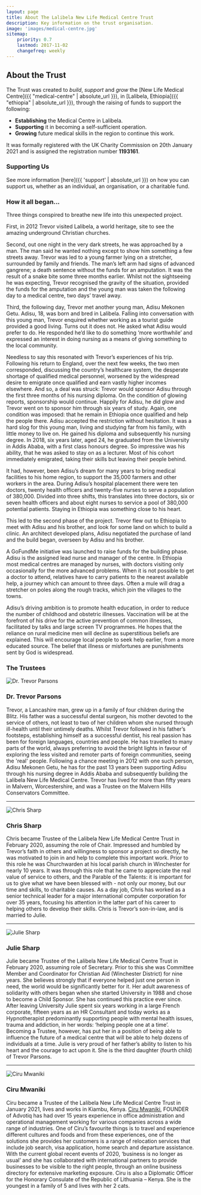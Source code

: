 ```yaml
---
layout: page
title: About The Lalibela New Life Medical Centre Trust
description: Key information on the trust organisation.
image: 'images/medical-centre.jpg'
sitemap:
    priority: 0.7
    lastmod: 2017-11-02
    changefreq: weekly
---
```

## About the Trust

The Trust was created to *build*, *support* and *grow* the [New Life Medical Centre]({{ "medical-centre" | absolute_url }}), in [Lalibela, Ethiopia]({{ "ethiopia" | absolute_url }}), through the raising of funds to support the following:

- **Establishing** the Medical Centre in Lalibela.
- **Supporting** it in becoming a self-sufficient operation.
- **Growing** future medical skills in the region to continue this work.

It was formally registered with the UK Charity Commission on 20th January 2021 and is assigned the registration number **1193161**.

### Supporting Us

See more information [here]({{ 'support' | absolute_url }}) on how you can support us, whether as an individual, an organisation, or a charitable fund.

### How it all began...

Three things conspired to breathe new life into this unexpected project.

First, in 2012 Trevor visited Lalibela, a world heritage, site to see the amazing underground Christian churches.

Second, out one night in the very dark streets, he was approached by a man. The man said he wanted nothing except to show him something a few streets away. Trevor was led to a young farmer lying on a stretcher, surrounded by family and friends. The man’s left arm had signs of advanced gangrene; a death sentence without the funds for an amputation. It was the result of a snake bite some three months earlier. Whilst not the sightseeing he was expecting, Trevor recognised the gravity of the situation, provided the funds for the amputation and the young man was taken the following day to a medical centre, two days’ travel away.

Third, the following day, Trevor met another young man, Adisu Mekonen Getu. Adisu, 18, was born and bred in Lalibela. Falling into conversation with this young man, Trevor enquired whether working as a tourist guide provided a good living. Turns out it does not. He asked what Adisu would prefer to do. He responded he’d like to do something ‘more worthwhile’ and expressed an interest in doing nursing as a means of giving something to the local community.

Needless to say this resonated with Trevor’s experiences of his trip. Following his return to England, over the next few weeks, the two men corresponded, discussing the country’s healthcare system, the desperate shortage of qualified medical personnel, worsened by the widespread desire to emigrate once qualified and earn vastly higher incomes elsewhere. And so, a deal was struck: Trevor would sponsor Adisu through the first three months of his nursing diploma. On the condition of glowing reports, sponsorship would continue. Happily for Adisu, he did glow and Trevor went on to sponsor him through six years of study. Again, one condition was imposed: that he remain in Ethiopia once qualified and help the people there. Adisu accepted the restriction without hesitation. It was a hard slog for this young man, living and studying far from his family, with little money to live on. He gained his diploma and subsequently his nursing degree. In 2018, six years later, aged 24, he graduated from the University in Addis Ababa, with a first class honours degree. So impressive was his ability, that he was asked to stay on as a lecturer. Most of his cohort immediately emigrated, taking their skills but leaving their people behind.

It had, however, been Adisu’s dream for many years to bring medical facilities to his home region, to support the 35,000 farmers and other workers in the area. During Adisu’s hospital placement there were ten doctors, twenty health officers and twenty-five nurses to serve a population of 380,000. Divided into three shifts, this translates into three doctors, six or seven health officers and about eight nurses to service a pool of 380,000 potential patients. Staying in Ethiopia was something close to his heart.

This led to the second phase of the project. Trevor flew out to Ethiopia to meet with Adisu and his brother, and look for some land on which to build a clinic. An architect developed plans, Adisu negotiated the purchase of land and the build began, overseen by Adisu and his brother.

A GoFundMe initiative was launched to raise funds for the building phase. Adisu is the assigned lead nurse and manager of the centre. In Ethiopia most medical centres are managed by nurses, with doctors visiting only occasionally for the more advanced problems. When it is not possible to get a doctor to attend, relatives have to carry patients to the nearest available help, a journey which can amount to three days. Often a mule will drag a stretcher on poles along the rough tracks, which join the villages to the towns.

Adisu’s driving ambition is to promote health education, in order to reduce the number of childhood and obstetric illnesses. Vaccination will be at the forefront of his drive for the active prevention of common illnesses, facilitated by talks and large screen TV programmes. He hopes that the reliance on rural medicine men will decline as superstitious beliefs are explained. This will encourage local people to seek help earlier, from a more educated source. The belief that illness or misfortunes are punishments sent by God is widespread. 

### The Trustees

<div class="box">
    <div class="row">
        <div class="4u">
            <img src="/images/trevor-parsons.png" class="image fit" alt="Dr. Trevor Parsons">
        </div>
        <div class="8u">
            <h3>Dr. Trevor Parsons</h3>
            Trevor, a Lancashire man, grew up in a family of four children during the Blitz. His father was a successful dental surgeon, his mother devoted to the service of others, not least to two of her children whom she nursed through ill-health until their untimely deaths. Whilst Trevor followed in his father’s footsteps, establishing himself as a successful dentist, his real passion has been for foreign languages, countries and people. He has travelled to many parts of the world, always preferring to avoid the bright lights in favour of exploring the less visited and remoter parts of foreign communities, seeing the 'real' people. Following a chance meeting in 2012 with one such person, Adisu Mekonen Getu, he has for the past 13 years been supporting Adisu through his nursing degree in Addis Ababa and subsequently building the Lalibela New Life Medical Centre. Trevor has lived for more than fifty years in Malvern, Worcestershire, and was a Trustee on the Malvern Hills Conservators Committee. 
        </div>
    </div>
    <hr>
    <div class="row">
        <div class="4u">
            <img src="/images/chris-sharp.jpg" class="image fit" alt="Chris Sharp">
        </div>
        <div class="8u">
            <h3>Chris Sharp</h3>
            Chris became Trustee of the Lalibela New Life Medical Centre Trust in February 2020, assuming the role of Chair. Impressed and humbled by Trevor’s faith in others and willingness to sponsor a project so directly, he was motivated to join in and help to complete this important work. Prior to this role he was Churchwarden at his local parish church in Winchester for nearly 10 years. It was through this role that he came to appreciate the real value of service to others, and the Parable of the Talents: it is important for us to give what we have been blessed with - not only our money, but our time and skills, to charitable causes. As a day job, Chris has worked as a senior technical leader for a major international computer corporation for over 35 years, focusing his attention in the latter part of his career to helping others to develop their skills. Chris is Trevor’s son-in-law, and is married to Julie.
        </div>
    </div>
    <hr>
    <div class="row">
        <div class="4u">
            <img src="/images/julie-sharp.png" class="image fit" alt="Julie Sharp">
        </div>
        <div class="8u">
            <h3>Julie Sharp</h3>
            Julie became Trustee of the Lalibela New Life Medical Centre Trust in February 2020, assuming role of Secretary. Prior to this she was Committee Member and Coordinator for Christian Aid (Winchester District) for nine years. She believes strongly that if everyone helped just one person in need, the world would be significantly better for it. Her adult awareness of solidarity with others began when she started University in 1988 and chose to become a Child Sponsor. She has continued this practice ever since. After leaving University Julie spent six years working in a large French corporate, fifteen years as an HR Consultant and today works as a Hypnotherapist predominantly supporting people with mental health issues, trauma and addiction, in her words: ‘helping people one at a time’. Becoming a Trustee, however, has put her in a position of being able to influence the future of a medical centre that will be able to help dozens of individuals at a time. Julie is very proud of her father’s ability to listen to his heart and the courage to act upon it. She is the third daughter (fourth child) of Trevor Parsons.
        </div>
    </div>
    <hr>
    <div class="row">
        <div class="4u">
            <img src="/images/Ciru_Mwaniki.jpeg" class="image fit" alt="Ciru Mwaniki">
        </div>
        <div class="8u">
            <h3>Ciru Mwaniki</h3>
            Ciru became a Trustee of the Lalibela New Life Medical Centre Trust in January 2021, lives
            and works in Kiambu, Kenya.
            <a href="https://app.meishi.me/cirumwaniki001">Ciru Mwaniki</a>, FOUNDER of Advotiq has had over 15 years experience in office
            administration and operational management working for various companies across a wide
            range of industries. One of Ciru’s favourite things is to travel and experience different
            cultures and foods and from these experiences, one of the solutions she provides her
            customers is a range of relocation services that include job search, visa application, home
            search and departure assistance. With the current global recent events of 2020, ‘business is
            no longer as usual’ and she has collaborated with international partners to provide
            businesses to be visible to the right people, through an online business directory
            for extensive marketing exposure.
            Ciru is also a Diplomatic Officer for the Honorary Consulate of the Republic of Lithuania –
            Kenya. She is the youngest in a family of 5 and lives with her 2 cats.
        </div>
    </div>
</div>

<!-- ### Frequently Asked Questions

<section>
    {% for faq in site.faq %}
        {{ faq }}
    {% endfor %}
</section> -->